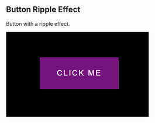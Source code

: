 ## Button Ripple Effect

Button with a ripple effect.

![Button Ripple Effect](button-ripple-effect.png)
